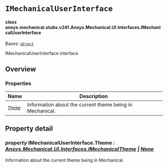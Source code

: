 # `IMechanicalUserInterface`

<a id="ansys.mechanical.stubs.v241.Ansys.Mechanical.UI.Interfaces.IMechanicalUserInterface"></a>

#### *class* ansys.mechanical.stubs.v241.Ansys.Mechanical.UI.Interfaces.IMechanicalUserInterface

Bases: [`object`](https://docs.python.org/3/library/functions.html#object)

IMechanicalUserInterface interface.

<!-- !! processed by numpydoc !! -->

<a id="overview"></a>

## Overview

### Properties

| Name | Description |
|----------------------------------------------|------------------------------------------------------------|
| [`Theme`](#IMechanicalUserInterface.Theme)   | Information about the current theme being in Mechanical.   |

<a id="property-detail"></a>

## Property detail

<a id="IMechanicalUserInterface.Theme"></a>

### *property* IMechanicalUserInterface.Theme *: [Ansys.Mechanical.UI.Interfaces.IMechanicalTheme](IMechanicalTheme.md#ansys.mechanical.stubs.v241.Ansys.Mechanical.UI.Interfaces.IMechanicalTheme) | [None](https://docs.python.org/3/library/constants.html#None)*

Information about the current theme being in Mechanical.

<!-- !! processed by numpydoc !! -->

